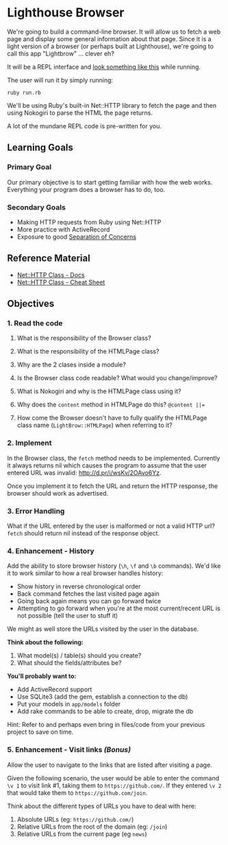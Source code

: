 Lighthouse Browser
============

We're going to build a command-line browser. It will allow us to fetch a web page and display some general information about that page. Since it is a light version of a browser (or perhaps built at Lighthouse), we're going to call this app "Lightbrow" ... clever eh?

It will be a REPL interface and [look something like this](http://d.pr/i/eyzh/3Dt5eu0n) while running.

The user will run it by simply running:

    ruby run.rb

We'll be using Ruby's built-in Net::HTTP library to fetch the page and then using Nokogiri to parse the HTML the page returns.

A lot of the mundane REPL code is pre-written for you.

## Learning Goals

### Primary Goal

Our primary objective is to start getting familiar with how the web works. Everything your program does a browser has to do, too.

### Secondary Goals

* Making HTTP requests from Ruby using Net::HTTP
* More practice with ActiveRecord
* Exposure to good [Separation of Concerns](http://en.wikipedia.org/wiki/Separation_of_concerns)

## Reference Material

* [Net::HTTP Class - Docs](http://devdocs.io/ruby/net/http)
* [Net::HTTP Class - Cheat Sheet](http://www.rubyinside.com/nethttp-cheat-sheet-2940.html)

## Objectives

### 1. Read the code

1. What is the responsibility of the Browser class?

2. What is the responsibility of the HTMLPage class?

3. Why are the 2 clases inside a module?

4. Is the Browser class code readable? What would you change/improve?

5. What is Nokogiri and why is the HTMLPage class using it?

6. Why does the `content` method in HTMLPage do this? `@content ||=`

7. How come the Browser doesn't have to fully qualify the HTMLPage class name (`LightBrow::HTMLPage`) when referring to it?

### 2. Implement

In the Browser class, the `fetch` method needs to be implemented. Currently it always returns nil which causes the program to assume that the user entered URL was invalid: <http://d.pr/i/wsKv/2OAvo6Yz>.

Once you implement it to fetch the URL and return the HTTP response, the browser should work as advertised.

### 3. Error Handling

What if the URL entered by the user is malformed or not a valid HTTP url? `fetch` should return nil instead of the response object.

### 4. Enhancement - History

Add the ability to store browser history (`\h`, `\f` and `\b` commands). We'd like it to work similar to how a real browser handles history:
* Show history in reverse chronological order
* Back command fetches the last visited page again
* Going back again means you can go forward twice
* Attempting to go forward when you're at the most current/recent URL is not possible (tell the user to stuff it)

We might as well store the URLs visited by the user in the database.

**Think about the following:**

1. What model(s) / table(s) should you create?
2. What should the fields/attributes be?

**You'll probably want to:**

* Add ActiveRecord support
* Use SQLite3 (add the gem, establish a connection to the db)
* Put your models in `app/models` folder
* Add rake commands to be able to create, drop, migrate the db

Hint: Refer to and perhaps even bring in files/code from your previous project to save on time.

### 5. Enhancement - Visit links _(Bonus)_

Allow the user to navigate to the links that are listed after visiting a page.

Given the following scenario, the user would be able to enter the command `\v 1` to visit link #1, taking them to `https://github.com/`. If they entered `\v 2` that would take them to `https://github.com/join`.

Think about the different types of URLs you have to deal with here:
1. Absolute URLs (eg: `https://github.com/`)
2. Relative URLs from the root of the domain (eg: `/join`)
3. Relative URLs from the current page (eg `news`)
